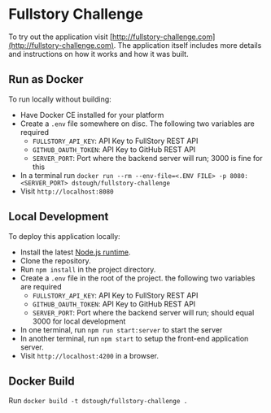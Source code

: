 # Fullstory Challenge

To try out the application visit [http://fullstory-challenge.com](http://fullstory-challenge.com). 
The application itself includes more details and instructions on how it works and how it was built.

## Run as Docker

To run locally without building:
* Have Docker CE installed for your platform
* Create a `.env` file somewhere on disc. The following two variables are required
    * `FULLSTORY_API_KEY`: API Key to FullStory REST API
    * `GITHUB_OAUTH_TOKEN`: API Key to GitHub REST API
    * `SERVER_PORT`: Port where the backend server will run; 3000 is fine for this
* In a terminal run `docker run --rm --env-file=<.ENV FILE> -p 8080:<SERVER_PORT> dstough/fullstory-challenge`
* Visit `http://localhost:8080`


## Local Development

To deploy this application locally:
* Install the latest [Node.js runtime](https://nodejs.org/en/download/).
* Clone the repository.
* Run `npm install` in the project directory.
* Create a `.env` file in the root of the project. the following two variables are required
    * `FULLSTORY_API_KEY`: API Key to FullStory REST API
    * `GITHUB_OAUTH_TOKEN`: API Key to GitHub REST API
    * `SERVER_PORT`: Port where the backend server will run; should equal 3000 for local development
* In one terminal, run `npm run start:server` to start the server
* In another terminal, run `npm start` to setup the front-end application server.
* Visit `http://localhost:4200` in a browser.

## Docker Build

Run `docker build -t dstough/fullstory-challenge .`
